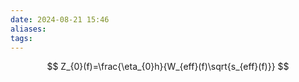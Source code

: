 ```yaml
---
date: 2024-08-21 15:46
aliases: 
tags: 
---
```

$$
Z_{0}(f)=\frac{\eta_{0}h}{W_{eff}(f)\sqrt{s_{eff}(f)}}
$$
